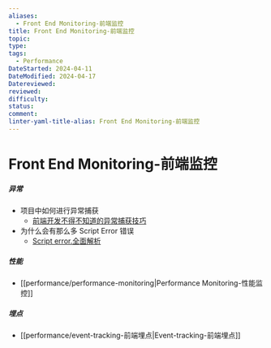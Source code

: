 ```yaml
---
aliases:
  - Front End Monitoring-前端监控
title: Front End Monitoring-前端监控
topic: 
type: 
tags:
  - Performance
DateStarted: 2024-04-11
DateModified: 2024-04-17
Datereviewed: 
reviewed: 
difficulty: 
status: 
comment: 
linter-yaml-title-alias: Front End Monitoring-前端监控
---
```


# Front End Monitoring-前端监控

##### 异常

- 项目中如何进行异常捕获
  - [前端开发不得不知道的异常捕获技巧](https://link.segmentfault.com/?enc=cbcKN1MwSrbC3y3pK2dxKQ%3D%3D.gHaeX6WemhkF1%2FyjpxzAkGgl1KSBIXjcdD3lGo%2BToyHpfSY5w4ha9agugqFMA5jxXiK2Mecln7NONHwzlyT3Uw%3D%3D)
- 为什么会有那么多 Script Error 错误
  - [Script error.全面解析](https://link.segmentfault.com/?enc=Vg8qfncJYWM3k4dlysaLfg%3D%3D.DUXQkOlALVeThjG5w%2F%2FYUOjOZFSkDcsU%2Bg9sFes1PSk1Ds%2BHN2smFprryi1LFMDCsjgtEUIEET2iqKLSyy4lwg%3D%3D)

##### 性能

- [[performance/performance-monitoring|Performance Monitoring-性能监控]]

##### 埋点

- [[performance/event-tracking-前端埋点|Event-tracking-前端埋点]]
